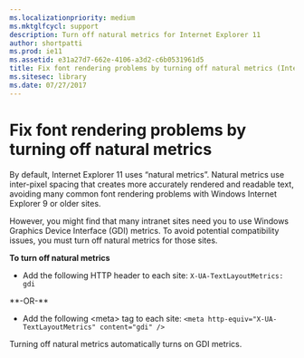 ```yaml
---
ms.localizationpriority: medium
ms.mktglfcycl: support
description: Turn off natural metrics for Internet Explorer 11
author: shortpatti
ms.prod: ie11
ms.assetid: e31a27d7-662e-4106-a3d2-c6b0531961d5
title: Fix font rendering problems by turning off natural metrics (Internet Explorer 11 for IT Pros)
ms.sitesec: library
ms.date: 07/27/2017
---
```



# Fix font rendering problems by turning off natural metrics
By default, Internet Explorer 11 uses “natural metrics”. Natural metrics use inter-pixel spacing that creates more accurately rendered and readable text, avoiding many common font rendering problems with Windows Internet Explorer 9 or older sites.

However, you might find that many intranet sites need you to use Windows Graphics Device Interface (GDI) metrics. To avoid potential compatibility issues, you must turn off natural metrics for those sites.

 **To turn off natural metrics**

-   Add the following HTTP header to each site: `X-UA-TextLayoutMetrics: gdi`

<p>**-OR-**<p>

- Add the following &lt;meta&gt; tag to each site: `<meta http-equiv="X-UA-TextLayoutMetrics" content="gdi" />`

Turning off natural metrics automatically turns on GDI metrics.

 

 



